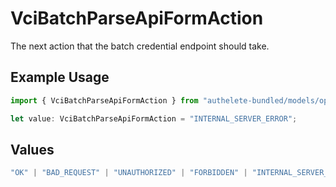 # VciBatchParseApiFormAction

The next action that the batch credential endpoint should take.

## Example Usage

```typescript
import { VciBatchParseApiFormAction } from "authelete-bundled/models/operations";

let value: VciBatchParseApiFormAction = "INTERNAL_SERVER_ERROR";
```

## Values

```typescript
"OK" | "BAD_REQUEST" | "UNAUTHORIZED" | "FORBIDDEN" | "INTERNAL_SERVER_ERROR"
```